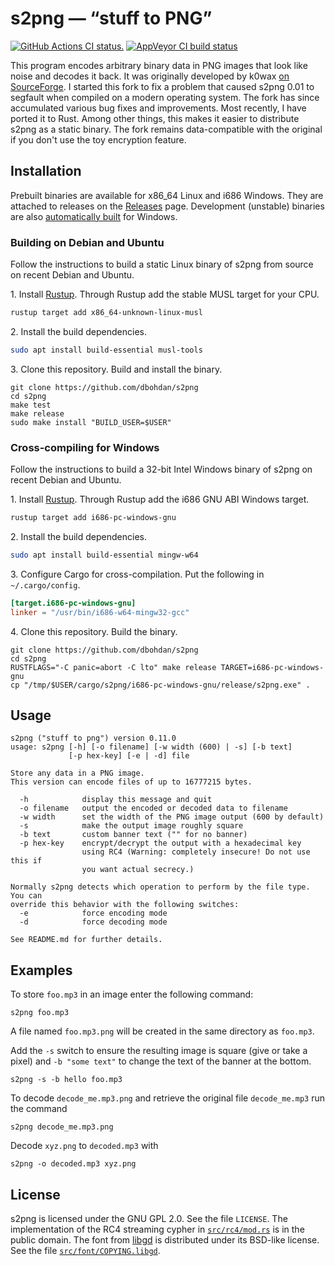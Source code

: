 # s2png — “stuff to PNG”

[![GitHub Actions CI status.](https://github.com/dbohdan/s2png/actions/workflows/ci.yml/badge.svg)](https://gthub.com/dbohdan/s2png/actions/workflows/ci.yml)
[![AppVeyor CI build status](https://ci.appveyor.com/api/projects/status/github/dbohdan/s2png?branch=master&svg=true)](https://ci.appveyor.com/project/dbohdan/s2png)

This program encodes arbitrary binary data in PNG images that look like noise
and decodes it back.  It was originally developed by k0wax
[on SourceForge](http://sourceforge.net/projects/s2png/).  I started this fork
to fix a problem that caused s2png 0.01 to segfault when compiled on a modern
operating system.  The fork has since accumulated various bug fixes and
improvements.  Most recently, I have ported it to Rust.  Among other things,
this makes it easier to distribute s2png as a static binary.  The fork remains
data-compatible with the original if you don't use the toy encryption feature.


## Installation

Prebuilt binaries are available for x86\_64 Linux and i686 Windows.  They are
attached to releases on the
[Releases](https://github.com/dbohdan/s2png/releases) page.  Development
(unstable) binaries are also
[automatically built](https://ci.appveyor.com/project/dbohdan/s2png/build/artifacts)
for Windows.

### Building on Debian and Ubuntu

Follow the instructions to build a static Linux binary of s2png from source
on recent Debian and Ubuntu.

1\. Install [Rustup](https://rustup.rs/).  Through Rustup add the stable MUSL
target for your CPU.

```sh
rustup target add x86_64-unknown-linux-musl
```

2\. Install the build dependencies.

```sh
sudo apt install build-essential musl-tools
```

3\. Clone this repository.  Build and install the binary.

    git clone https://github.com/dbohdan/s2png
    cd s2png
    make test
    make release
    sudo make install "BUILD_USER=$USER"

### Cross-compiling for Windows

Follow the instructions to build a 32-bit Intel Windows binary of s2png on
recent Debian and Ubuntu.

1\. Install [Rustup](https://rustup.rs/).  Through Rustup add the i686 GNU ABI
Windows target.

```sh
rustup target add i686-pc-windows-gnu
```

2\. Install the build dependencies.

```sh
sudo apt install build-essential mingw-w64
```

3\. Configure Cargo for cross-compilation.  Put the following in
`~/.cargo/config`.

```toml
[target.i686-pc-windows-gnu]
linker = "/usr/bin/i686-w64-mingw32-gcc"
```

4\. Clone this repository.  Build the binary.

    git clone https://github.com/dbohdan/s2png
    cd s2png
    RUSTFLAGS="-C panic=abort -C lto" make release TARGET=i686-pc-windows-gnu
    cp "/tmp/$USER/cargo/s2png/i686-pc-windows-gnu/release/s2png.exe" .


## Usage

```none
s2png ("stuff to png") version 0.11.0
usage: s2png [-h] [-o filename] [-w width (600) | -s] [-b text]
             [-p hex-key] [-e | -d] file

Store any data in a PNG image.
This version can encode files of up to 16777215 bytes.

  -h            display this message and quit
  -o filename   output the encoded or decoded data to filename
  -w width      set the width of the PNG image output (600 by default)
  -s            make the output image roughly square
  -b text       custom banner text ("" for no banner)
  -p hex-key    encrypt/decrypt the output with a hexadecimal key
                using RC4 (Warning: completely insecure! Do not use this if
                you want actual secrecy.)

Normally s2png detects which operation to perform by the file type. You can
override this behavior with the following switches:
  -e            force encoding mode
  -d            force decoding mode

See README.md for further details.
```


## Examples

To store `foo.mp3` in an image enter the following command:

    s2png foo.mp3

A file named `foo.mp3.png` will be created in the same directory as `foo.mp3`.

Add the `-s` switch to ensure the resulting image is square (give or take a
pixel) and `-b "some text"` to change the text of the banner at the bottom.

    s2png -s -b hello foo.mp3

To decode `decode_me.mp3.png` and retrieve the original file `decode_me.mp3` run
the command

    s2png decode_me.mp3.png

Decode `xyz.png` to `decoded.mp3` with

    s2png -o decoded.mp3 xyz.png


## License

s2png is licensed under the GNU GPL 2.0.  See the file `LICENSE`.  The
implementation of the RC4 streaming cypher in [`src/rc4/mod.rs`](src/rc4/mod.rs)
is in the public domain.  The font from [libgd](https://github.com/libgd/libgd)
is distributed under its BSD-like license.  See the file
[`src/font/COPYING.libgd`](src/font/COPYING.libgd).

